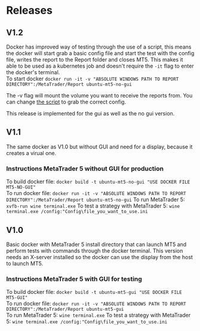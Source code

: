 # Releases


## V1.2
Docker has improved way of testing through the use of a script, this means the docker will start grab a basic config file and start the test with the config file, writes the report to the Report folder and closes MT5. This makes it able to be used as a kubernetes job and doesn't require the ```-it``` flag to enter the docker's terminal.  
To start docker ```docker run -it -v "ABSOLUTE WINDOWS PATH TO REPORT DIRECTORY":/MetaTrader/Report ubuntu-mt5-no-gui```

The -v flag will mount the volume you want to receive the reports from. You can change [the script](https://github.com/S-A-RB05/MetaTraderContainer/blob/main/MetaTrader_5_32bit/MetaTrader5/run_test_nogui.sh) to grab the correct config.

This release is implemented for the gui as well as the no gui version.




## V1.1
The same docker as V1.0 but without GUI and need for a display, because it creates a virual one.

### Instructions MetaTrader 5 without GUI for production
To build docker file: ```docker build -t ubuntu-mt5-no-gui "USE DOCKER FILE MT5-NO-GUI"```  
To run docker file: ```docker run -it -v "ABSOLUTE WINDOWS PATH TO REPORT DIRECTORY":/MetaTrader/Report ubuntu-mt5-no-gui``` 
To run MetaTrader 5: ```xvfb-run wine terminal.exe```
To test a strategy with MetaTrader 5: ```wine terminal.exe /config:"Config\file_you_want_to_use.ini```


## V1.0
Basic docker with MetaTrader 5 install directory that can launch MT5 and perform tests with commands through the docker terminal. This version needs an X-server installed so the docker can use the display from the host to launch MT5.

### Instructions MetaTrader 5 with GUI for testing
To build docker file: ```docker build -t ubuntu-mt5-gui "USE DOCKER FILE MT5-GUI"```  
To run docker file: ```docker run -it -v "ABSOLUTE WINDOWS PATH TO REPORT DIRECTORY":/MetaTrader/Report ubuntu-mt5-gui```  
To run MetaTrader 5: ```wine terminal.exe```
To test a strategy with MetaTrader 5: ```wine terminal.exe /config:"Config\file_you_want_to_use.ini```





